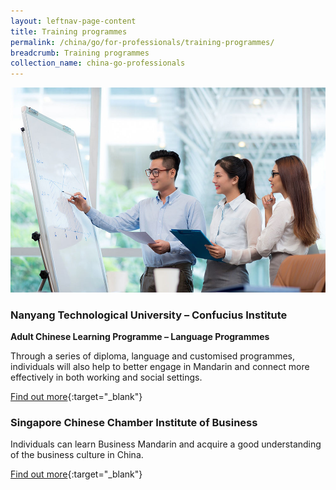 ```yaml
---
layout: leftnav-page-content
title: Training programmes
permalink: /china/go/for-professionals/training-programmes/
breadcrumb: Training programmes
collection_name: china-go-professionals
---
```


<img src="\images\asean-professionals\training-programmes.jpg" alt="training programmes banner" style="width:800px;" />

### **Nanyang Technological University – Confucius Institute**

**Adult Chinese Learning Programme – Language Programmes**

Through a series of diploma, language and customised programmes, individuals will also help to better engage in Mandarin and connect more effectively in both working and social settings.

[Find out more](http://ci.ntu.edu.sg/eng/Programme/aclp/Programmes/Pages/Language-Programmes.aspx){:target="_blank"}

 

### **Singapore Chinese Chamber Institute of Business**

Individuals can learn Business Mandarin and acquire a good understanding of the business culture in China.

[Find out more](http://www.scciob.edu.sg/index.cfm?GPID=565){:target="_blank"}

